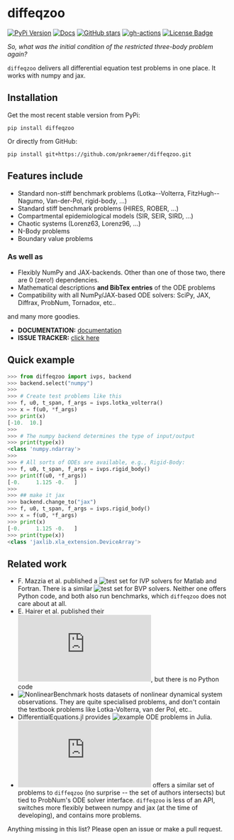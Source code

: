 # diffeqzoo

[![PyPi Version](https://img.shields.io/pypi/v/diffeqzoo.svg?style=flat-square)](https://pypi.org/project/diffeqzoo/)
[![Docs](https://readthedocs.org/projects/pip/badge/?version=latest&style=flat-square)](https://github.com/pnkraemer/diffeqzoo)
[![GitHub stars](https://img.shields.io/github/stars/pnkraemer/diffeqzoo.svg?style=flat-square&logo=github&label=Stars&logoColor=white)](https://github.com/pnkraemer/diffeqzoo)
[![gh-actions](https://img.shields.io/github/workflow/status/pnkraemer/diffeqzoo/ci?style=flat-square)](https://github.com/pnkraemer/diffeqzoo/actions?query=workflow%3Aci)
<a href="https://github.com/pnkraemer/diffeqzoo/blob/master/LICENSE"><img src="https://img.shields.io/github/license/pnkraemer/diffeqzoo?style=flat-square&color=2b9348" alt="License Badge"/></a>

_So, what was the initial condition of the restricted three-body problem again?_

``diffeqzoo`` delivers all differential equation test problems in one place. It works with numpy and jax.


## Installation

Get the most recent stable version from PyPi:

```
pip install diffeqzoo
```
Or directly from GitHub:
```
pip install git+https://github.com/pnkraemer/diffeqzoo.git
```

## Features include

* Standard non-stiff benchmark problems (Lotka--Volterra, FitzHugh--Nagumo, Van-der-Pol, rigid-body, ...)
* Standard stiff benchmark problems (HIRES, ROBER, ...)
* Compartmental epidemiological models (SIR, SEIR, SIRD, ...)
* Chaotic systems (Lorenz63, Lorenz96, ...)
* N-Body problems
* Boundary value problems

### As well as

* Flexibly NumPy and JAX-backends. Other than one of those two, there are 0 (zero!) dependencies.
* Mathematical descriptions **and BibTex entries** of the ODE problems
* Compatibility with all NumPy/JAX-based ODE solvers: SciPy, JAX, Diffrax, ProbNum, Tornadox, etc..

and many more goodies.

* **DOCUMENTATION:** [documentation](https://diffeqzoo.readthedocs.io)
* **ISSUE TRACKER:** [click here](https://github.com/pnkraemer/diffeqzoo/issues)



## Quick example
```python 
>>> from diffeqzoo import ivps, backend
>>> backend.select("numpy")
>>>
>>> # Create test problems like this
>>> f, u0, t_span, f_args = ivps.lotka_volterra()
>>> x = f(u0, *f_args)
>>> print(x)
[-10.  10.]
>>>
>>> # The numpy backend determines the type of input/output
>>> print(type(x))
<class 'numpy.ndarray'>
>>>
>>> # All sorts of ODEs are available, e.g., Rigid-Body:
>>> f, u0, t_span, f_args = ivps.rigid_body()
>>> print(f(u0, *f_args))
[-0.     1.125 -0.   ]
>>>
>>> ## make it jax
>>> backend.change_to("jax")
>>> f, u0, t_span, f_args = ivps.rigid_body()
>>> x = f(u0, *f_args)
>>> print(x)
[-0.     1.125 -0.   ]
>>> print(type(x))
<class 'jaxlib.xla_extension.DeviceArray'>

```



## Related work

* F. Mazzia et al. published a ![test set for IVP solvers](https://archimede.uniba.it/~testset/testsetivpsolvers/?page_id=51) for Matlab and Fortran. 
  There is a similar ![test set for BVP solvers](https://archimede.uniba.it/~bvpsolvers/testsetbvpsolvers/). Neither one offers Python code, and both also run benchmarks, which `diffeqzoo` does not care about at all.
* E. Hairer et al. published their ![stiff ODE test set](https://www.unige.ch/~hairer/testset/testset.html), but there is no Python code
* ![NonlinearBenchmark](https://www.nonlinearbenchmark.org/) hosts datasets of nonlinear dynamical system observations. They are quite specialised problems, and don't contain the textbook problems like Lotka-Volterra, van der Pol, etc..
* DifferentialEquations.jl provides ![example ODE problems](https://diffeq.sciml.ai/stable/types/ode_types/#Example-Problems) in Julia.
* ![ProbNum's problem zoo](https://probnum.readthedocs.io/en/latest/api/problems/zoo.diffeq.html) offers a similar set of problems to `diffeqzoo` (no surprise -- the set of authors intersects) but tied to ProbNum's ODE solver interface. `diffeqzoo` is less of an API, switches more flexibly between numpy and jax (at the time of developing), and contains more problems.

Anything missing in this list? Please open an issue or make a pull request.
